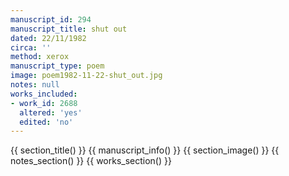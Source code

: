 ```yaml
---
manuscript_id: 294
manuscript_title: shut out
dated: 22/11/1982
circa: ''
method: xerox
manuscript_type: poem
image: poem1982-11-22-shut_out.jpg
notes: null
works_included:
- work_id: 2688
  altered: 'yes'
  edited: 'no'
---
```


{{ section_title() }}
{{ manuscript_info() }}
{{ section_image() }}
{{ notes_section() }}
{{ works_section() }}
